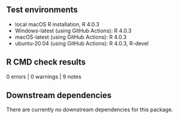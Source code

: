 ## Test environments
* local macOS R installation, R 4.0.3
* Windows-latest (using GitHub Actions): R 4.0.3
* macOS-latest (using GitHub Actions): R 4.0.3
* ubuntu-20.04 (using GitHub Actions): R 4.0.3, R-devel 

## R CMD check results

0 errors | 0 warnings | 9 notes

## Downstream dependencies

There are currently no downstream dependencies for this package.
